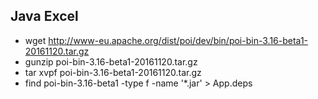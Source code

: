 ## Java Excel

* wget http://www-eu.apache.org/dist/poi/dev/bin/poi-bin-3.16-beta1-20161120.tar.gz
* gunzip poi-bin-3.16-beta1-20161120.tar.gz
* tar xvpf poi-bin-3.16-beta1-20161120.tar.gz
* find poi-bin-3.16-beta1 -type f -name '*.jar' > App.deps


